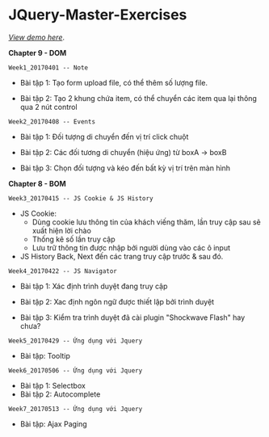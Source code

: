JQuery-Master-Exercises 
====
[*View demo here*](http://hungvo2017.freevnn.com).

**Chapter 9 - DOM**

`Week1_20170401 -- Note`

- Bài tập 1: 
Tạo form upload file, có thể thêm số lượng file.

- Bài tập 2:
Tạo 2 khung chứa item, có thể chuyển các item qua lại thông qua 2 nút control

`Week2_20170408 -- Events` 

- Bài tập 1:
Đối tượng di chuyển đến vị trí click chuột

- Bài tập 2:
Các đối tương di chuyển (hiệu ứng) từ boxA -> boxB

- Bài tập 3: 
Chọn đối tượng và kéo đến bất kỳ vị trí trên màn hình

**Chapter 8 - BOM**

`Week3_20170415 -- JS Cookie & JS History`

- JS Cookie: 
	- Dùng cookie lưu thông tin của khách viếng thăm, lần truy cập sau sẽ xuất hiện lời chào
	- Thống kê số lần truy cập
	- Lưu trữ thông tin được nhập bởi người dùng vào các ô input
- JS History
	Back, Next đến các trang truy cập trước & sau đó.

`Week4_20170422 -- JS Navigator`

- Bài tập 1:
Xác định trình duyệt đang truy cập

- Bài tập 2:
Xac định ngôn ngữ được thiết lập bởi trình duyệt

- Bài tập 3: 
Kiểm tra trình duyệt đã cài plugin "Shockwave Flash" hay chưa?

`Week5_20170429 -- Ứng dụng với Jquery`

- Bài tập: Tooltip

`Week6_20170506 -- Ứng dụng với Jquery`
- Bài tập 1: Selectbox
- Bài tập 2: Autocomplete

`Week7_20170513 -- Ứng dụng với Jquery`
- Bài tập: Ajax Paging



